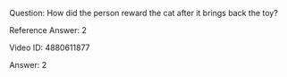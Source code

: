 Question: How did the person reward the cat after it brings back the toy?

Reference Answer: 2

Video ID: 4880611877

Answer: 2

